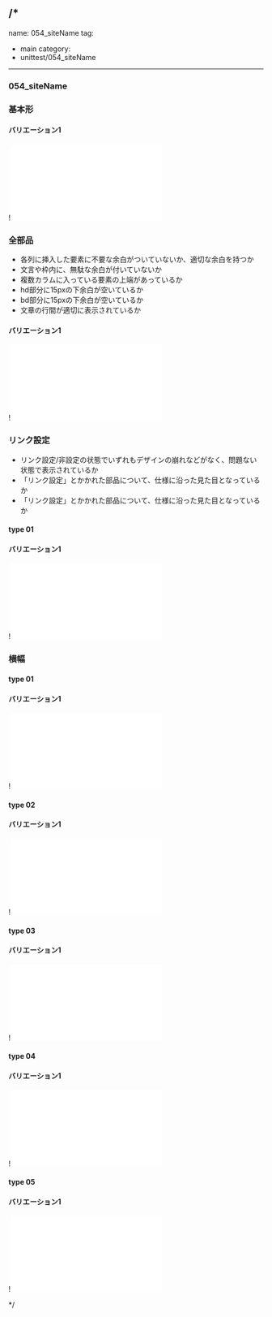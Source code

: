 /*
---
name: 054_siteName
tag:
  - main
category:
  - unittest/054_siteName
---

### 054_siteName
### 基本形

#### バリエーション1

!![054_siteName_01basic_1.html](./html/054_siteName/054_siteName_01basic_1.html)

### 全部品
- 各列に挿入した要素に不要な余白がついていないか、適切な余白を持つか
- 文言や枠内に、無駄な余白が付いていないか
- 複数カラムに入っている要素の上端があっているか
- hd部分に15pxの下余白が空いているか
- bd部分に15pxの下余白が空いているか
- 文章の行間が適切に表示されているか

#### バリエーション1

!![054_siteName_02all_1.html](./html/054_siteName/054_siteName_02all_1.html)

### リンク設定
- リンク設定/非設定の状態でいずれもデザインの崩れなどがなく、問題ない状態で表示されているか
- 「リンク設定」とかかれた部品について、仕様に沿った見た目となっているか
- 「リンク設定」とかかれた部品について、仕様に沿った見た目となっているか

#### type 01
#### バリエーション1

!![054_siteName_f11_01_1.html](./html/054_siteName/054_siteName_f11_01_1.html)

### 横幅

#### type 01
#### バリエーション1

!![054_siteName_f13_01_1.html](./html/054_siteName/054_siteName_f13_01_1.html)

#### type 02
#### バリエーション1

!![054_siteName_f13_02_1.html](./html/054_siteName/054_siteName_f13_02_1.html)

#### type 03
#### バリエーション1

!![054_siteName_f13_03_1.html](./html/054_siteName/054_siteName_f13_03_1.html)

#### type 04
#### バリエーション1

!![054_siteName_f13_04_1.html](./html/054_siteName/054_siteName_f13_04_1.html)

#### type 05
#### バリエーション1

!![054_siteName_f13_05_1.html](./html/054_siteName/054_siteName_f13_05_1.html)

*/
